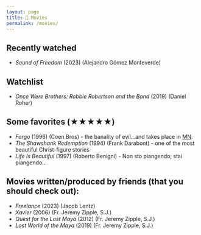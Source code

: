```yaml
---
layout: page
title: 🎦 Movies
permalink: /movies/
---
```

## Recently watched
- *Sound of Freedom* (2023) (Alejandro Gómez Monteverde)

## Watchlist
- *Once Were Brothers: Robbie Robertson and the Band* (2019) (Daniel Roher)

## Some favorites (★★★★★)
- *Fargo* (1996) (Coen Bros) - the banality of evil...and takes place in [MN](/mn/).
- *The Shawshank Redemption* (1994) (Frank Darabont) - one of the most beautiful Christ-figure stories
- *Life Is Beautiful* (1997) (Roberto Benigni) - Non sto piangendo; stai piangendo...

## Movies written/produced by friends (that you should check out):
- *Freelance* (2023) (Jacob Lentz)
- *Xavier* (2006) (Fr. Jeremy Zipple, S.J.)
- *Quest for the Lost Maya* (2012) (Fr. Jeremy Zipple, S.J.)
- *Lost World of the Maya* (2019) (Fr. Jeremy Zipple, S.J.)